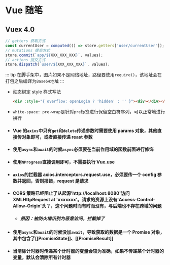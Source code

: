 # Vue 随笔

## Vuex 4.0

```js
// getters 获取方式
const currentUser = computed(() => store.getters['user/currentUser']);
// mutations 提交方式
store.commit(`app/${XXX_XXX_XXX}`, values);
// actions 提交方式
store.dispatch(`user/${XXX_XXX_XXX}`, values);
```

::: tip
在脚手架中，图片如果不是网络地址，路径要使用`require()`，该地址会在打包之后编译为`Base64`地址
:::

- 动态绑定 style 样式写法

  ```html
  <div :style="{ overflow: openLogin ? 'hidden' : '' }"><div></div></div>
  ```

- `white-space: pre-wrap`是针对`pre`标签进行保留空白符序列，可以正常地进行换行

- #### Vue 的`axios`中只有`get`和`delete`传递参数时需要使用 params 对象，其他直接传对象即可，或者直接传递 reast 参数

- #### 使用`async`和`await`的时候`async`必须要在当前作用域的函数前面进行修饰

- #### 使用`NProgress`直接调用即可，不需要执行 Vue.use

- #### `axios`的拦截器 axios.interceptors.request.use，必须要传一个 config 参数并返回，否则报错，request 是请求

- #### CORS 策略已经阻止了从起源'http://localhost:8080'访问 XMLHttpRequest at 'xxxxxxx'。请求的资源上没有'Access-Control-Allow-Origin'头？，这个问题时而有时而没有，与后端也不存在跨域的问题

  - ##### 原因：被防火墙识别为恶意访问，拦截掉了

- #### 使用`async`和`await`的时候没加`await`，导致获取的数据是一个 Promise 对象，其中包含了[[PromiseState]]、[[PromiseResult]]

- #### 当清除计时器时传递某个计时器的变量会较为准确，如果不传递某个计时器的变量，默认会清除所有计时器
